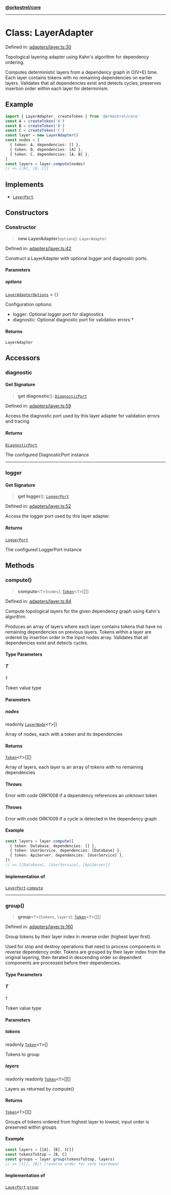 [**@orkestrel/core**](../index.md)

***

# Class: LayerAdapter

Defined in: [adapters/layer.ts:30](https://github.com/orkestrel/core/blob/cbe5b2d7b027ca6f0f1301ef32750afb69b4764b/src/adapters/layer.ts#L30)

Topological layering adapter using Kahn's algorithm for dependency ordering.

Computes deterministic layers from a dependency graph in O(V+E) time. Each layer contains
tokens with no remaining dependencies on earlier layers. Validates that all dependencies
exist and detects cycles; preserves insertion order within each layer for determinism.

## Example

```ts
import { LayerAdapter, createToken } from '@orkestrel/core'
const A = createToken('A')
const B = createToken('B')
const C = createToken('C')
const layer = new LayerAdapter()
const nodes = [
  { token: A, dependencies: [] },
  { token: B, dependencies: [A] },
  { token: C, dependencies: [A, B] },
]
const layers = layer.compute(nodes)
// => [[A], [B, C]]
```

## Implements

- [`LayerPort`](../interfaces/LayerPort.md)

## Constructors

### Constructor

> **new LayerAdapter**(`options`): `LayerAdapter`

Defined in: [adapters/layer.ts:42](https://github.com/orkestrel/core/blob/cbe5b2d7b027ca6f0f1301ef32750afb69b4764b/src/adapters/layer.ts#L42)

Construct a LayerAdapter with optional logger and diagnostic ports.

#### Parameters

##### options

[`LayerAdapterOptions`](../interfaces/LayerAdapterOptions.md) = `{}`

Configuration options:
- logger: Optional logger port for diagnostics
- diagnostic: Optional diagnostic port for validation errors
   *

#### Returns

`LayerAdapter`

## Accessors

### diagnostic

#### Get Signature

> **get** **diagnostic**(): [`DiagnosticPort`](../interfaces/DiagnosticPort.md)

Defined in: [adapters/layer.ts:59](https://github.com/orkestrel/core/blob/cbe5b2d7b027ca6f0f1301ef32750afb69b4764b/src/adapters/layer.ts#L59)

Access the diagnostic port used by this layer adapter for validation errors and tracing.

##### Returns

[`DiagnosticPort`](../interfaces/DiagnosticPort.md)

The configured DiagnosticPort instance

***

### logger

#### Get Signature

> **get** **logger**(): [`LoggerPort`](../interfaces/LoggerPort.md)

Defined in: [adapters/layer.ts:52](https://github.com/orkestrel/core/blob/cbe5b2d7b027ca6f0f1301ef32750afb69b4764b/src/adapters/layer.ts#L52)

Access the logger port used by this layer adapter.

##### Returns

[`LoggerPort`](../interfaces/LoggerPort.md)

The configured LoggerPort instance

## Methods

### compute()

> **compute**\<`T`\>(`nodes`): [`Token`](../type-aliases/Token.md)\<`T`\>[][]

Defined in: [adapters/layer.ts:84](https://github.com/orkestrel/core/blob/cbe5b2d7b027ca6f0f1301ef32750afb69b4764b/src/adapters/layer.ts#L84)

Compute topological layers for the given dependency graph using Kahn's algorithm.

Produces an array of layers where each layer contains tokens that have no remaining
dependencies on previous layers. Tokens within a layer are ordered by insertion order
in the input nodes array. Validates that all dependencies exist and detects cycles.

#### Type Parameters

##### T

`T`

Token value type

#### Parameters

##### nodes

readonly [`LayerNode`](../interfaces/LayerNode.md)\<`T`\>[]

Array of nodes, each with a token and its dependencies

#### Returns

[`Token`](../type-aliases/Token.md)\<`T`\>[][]

Array of layers, each layer is an array of tokens with no remaining dependencies

#### Throws

Error with code ORK1008 if a dependency references an unknown token

#### Throws

Error with code ORK1009 if a cycle is detected in the dependency graph

#### Example

```ts
const layers = layer.compute([
  { token: Database, dependencies: [] },
  { token: UserService, dependencies: [Database] },
  { token: ApiServer, dependencies: [UserService] },
])
// => [[Database], [UserService], [ApiServer]]
```

#### Implementation of

[`LayerPort`](../interfaces/LayerPort.md).[`compute`](../interfaces/LayerPort.md#compute)

***

### group()

> **group**\<`T`\>(`tokens`, `layers`): [`Token`](../type-aliases/Token.md)\<`T`\>[][]

Defined in: [adapters/layer.ts:160](https://github.com/orkestrel/core/blob/cbe5b2d7b027ca6f0f1301ef32750afb69b4764b/src/adapters/layer.ts#L160)

Group tokens by their layer index in reverse order (highest layer first).

Used for stop and destroy operations that need to process components in reverse
dependency order. Tokens are grouped by their layer index from the original layering,
then iterated in descending order so dependent components are processed before their
dependencies.

#### Type Parameters

##### T

`T`

Token value type

#### Parameters

##### tokens

readonly [`Token`](../type-aliases/Token.md)\<`T`\>[]

Tokens to group

##### layers

readonly readonly [`Token`](../type-aliases/Token.md)\<`T`\>[][]

Layers as returned by compute()

#### Returns

[`Token`](../type-aliases/Token.md)\<`T`\>[][]

Groups of tokens ordered from highest layer to lowest; input order is preserved within groups

#### Example

```ts
const layers = [[A], [B], [C]]
const tokensToStop = [B, C]
const groups = layer.group(tokensToStop, layers)
// => [[C], [B]] (reverse order for safe teardown)
```

#### Implementation of

[`LayerPort`](../interfaces/LayerPort.md).[`group`](../interfaces/LayerPort.md#group)
